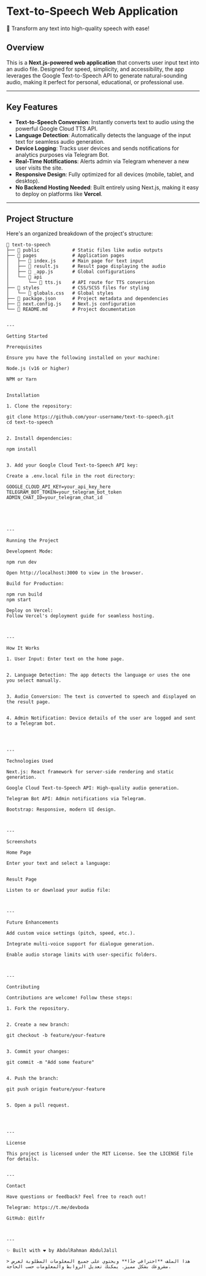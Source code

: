 

# **Text-to-Speech Web Application**  
🚀 Transform any text into high-quality speech with ease!  

## **Overview**  
This is a **Next.js-powered web application** that converts user input text into an audio file. Designed for speed, simplicity, and accessibility, the app leverages the Google Text-to-Speech API to generate natural-sounding audio, making it perfect for personal, educational, or professional use.  

---

## **Key Features**  
- **Text-to-Speech Conversion**: Instantly converts text to audio using the powerful Google Cloud TTS API.  
- **Language Detection**: Automatically detects the language of the input text for seamless audio generation.  
- **Device Logging**: Tracks user devices and sends notifications for analytics purposes via Telegram Bot.  
- **Real-Time Notifications**: Alerts admin via Telegram whenever a new user visits the site.  
- **Responsive Design**: Fully optimized for all devices (mobile, tablet, and desktop).  
- **No Backend Hosting Needed**: Built entirely using Next.js, making it easy to deploy on platforms like **Vercel**.  

---

## **Project Structure**  
Here's an organized breakdown of the project's structure:  

```plaintext
📂 text-to-speech
├── 📂 public            # Static files like audio outputs
├── 📂 pages             # Application pages
│   ├── 📄 index.js      # Main page for text input
│   ├── 📄 result.js     # Result page displaying the audio
│   ├── 📄 _app.js       # Global configurations
│   └── 📄 api
│       └── 📄 tts.js    # API route for TTS conversion
├── 📂 styles            # CSS/SCSS files for styling
│   └── 📄 globals.css   # Global styles
├── 📄 package.json      # Project metadata and dependencies
├── 📄 next.config.js    # Next.js configuration
└── 📄 README.md         # Project documentation


---

Getting Started

Prerequisites

Ensure you have the following installed on your machine:

Node.js (v16 or higher)

NPM or Yarn


Installation

1. Clone the repository:

git clone https://github.com/your-username/text-to-speech.git
cd text-to-speech


2. Install dependencies:

npm install


3. Add your Google Cloud Text-to-Speech API key:

Create a .env.local file in the root directory:

GOOGLE_CLOUD_API_KEY=your_api_key_here
TELEGRAM_BOT_TOKEN=your_telegram_bot_token
ADMIN_CHAT_ID=your_telegram_chat_id





---

Running the Project

Development Mode:

npm run dev

Open http://localhost:3000 to view in the browser.

Build for Production:

npm run build
npm start

Deploy on Vercel:
Follow Vercel's deployment guide for seamless hosting.



---

How It Works

1. User Input: Enter text on the home page.


2. Language Detection: The app detects the language or uses the one you select manually.


3. Audio Conversion: The text is converted to speech and displayed on the result page.


4. Admin Notification: Device details of the user are logged and sent to a Telegram bot.




---

Technologies Used

Next.js: React framework for server-side rendering and static generation.

Google Cloud Text-to-Speech API: High-quality audio generation.

Telegram Bot API: Admin notifications via Telegram.

Bootstrap: Responsive, modern UI design.



---

Screenshots

Home Page

Enter your text and select a language:


Result Page

Listen to or download your audio file:



---

Future Enhancements

Add custom voice settings (pitch, speed, etc.).

Integrate multi-voice support for dialogue generation.

Enable audio storage limits with user-specific folders.



---

Contributing

Contributions are welcome! Follow these steps:

1. Fork the repository.


2. Create a new branch:

git checkout -b feature/your-feature


3. Commit your changes:

git commit -m "Add some feature"


4. Push the branch:

git push origin feature/your-feature


5. Open a pull request.




---

License

This project is licensed under the MIT License. See the LICENSE file for details.


---

Contact

Have questions or feedback? Feel free to reach out!

Telegram: https://t.me/devboda

GitHub: @itlfr



---

✨ Built with ❤️ by AbdulRahman AbdulJalil 

> هذا الملف **احترافي جدًا** ويحتوي على جميع المعلومات المطلوبة لعرض مشروعك بشكل مميز. يمكنك تعديل الروابط والمعلومات حسب الحاجة.

